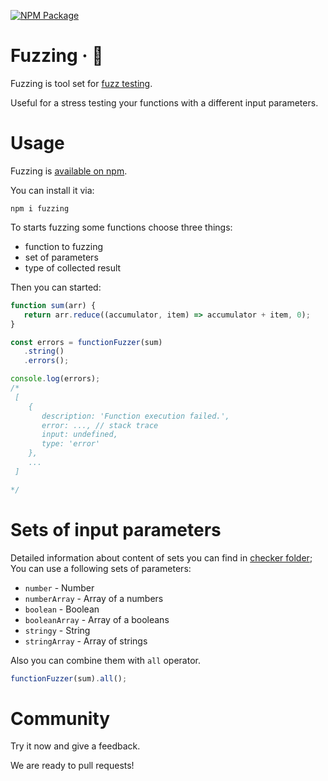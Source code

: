 [![NPM Package](https://img.shields.io/npm/fuzzing/npm.svg)](https://www.npmjs.com/package/fuzzing)
# Fuzzing · 🐰
Fuzzing is tool set for [fuzz testing](https://en.wikipedia.org/wiki/Fuzzing).

Useful for a stress testing your functions with a different input parameters.

# Usage
Fuzzing is [available on npm](https://www.npmjs.com/package/fuzzing).

You can install it via:
```
npm i fuzzing
```

To starts fuzzing some functions choose three things:
* function to fuzzing
* set of parameters
* type of collected result

Then you can started:

```javascript
function sum(arr) {
   return arr.reduce((accumulator, item) => accumulator + item, 0);
}

const errors = functionFuzzer(sum)
   .string()
   .errors();

console.log(errors);
/*
 [
    {
       description: 'Function execution failed.',
       error: ..., // stack trace
       input: undefined,
       type: 'error'
    },
    ...
 ]

*/
```

# Sets of input parameters
Detailed information about content of sets you can find in [checker folder](https://github.com/usehotkey/fuzzing/tree/master/src/checker);
You can use a following sets of parameters:

* `number` - Number
* `numberArray` - Array of a numbers
* `boolean` - Boolean
* `booleanArray` - Array of a booleans
* `stringy` - String
* `stringArray` - Array of strings

Also you can combine them with `all` operator.

```javascript
functionFuzzer(sum).all();
```

# Community
Try it now and give a feedback.

We are ready to pull requests!
